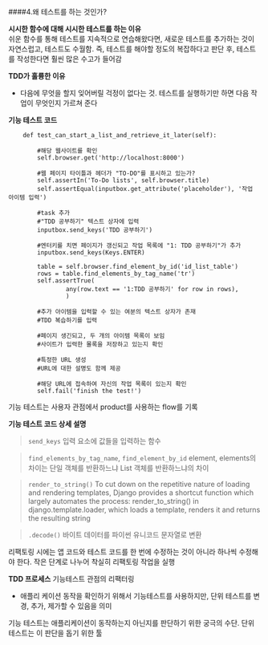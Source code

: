 ####4.왜 테스트를 하는 것인가?

**시시한 함수에 대해 시시한 테스트를 하는 이유**    
쉬운 함수를 통해 테스트를 지속적으로 연습해왔다면, 새로운 테스트를 추가하는 것이 자연스럽고, 테스트도 수월함.
즉, 테스트를 해야할 정도의 복잡하다고 판단 후, 테스트를 작성한다면 훨씬 많은 수고가 들어감 

**TDD가 훌륭한 이유**
- 다음에 무엇을 할지 잊어버릴 걱정이 없다는 것. 테스트를 실행하기만 하면 다음 작업이 무엇인지 가르쳐 준다 

**기능 테스트 코드**
```
    def test_can_start_a_list_and_retrieve_it_later(self):
        
        #해당 웹사이트를 확인 
        self.browser.get('http://localhost:8000')

        #웹 페이지 타이틀과 헤더가 "TO-DO"를 표시하고 있는가?
        self.assertIn('To-Do lists', self.browser.title)
        self.assertEqual(inputbox.get_attribute('placeholder'), '작업 아이템 입력')

        #task 추가 
        #"TDD 공부하기" 텍스트 상자에 입력 
        inputbox.send_keys('TDD 공부하기')

        #엔터키를 치면 페이지가 갱신되고 작업 목록에 "1: TDD 공부하기"가 추가
        inputbox.send_keys(Keys.ENTER)

        table = self.browser.find_element_by_id('id_list_table')
        rows = table.find_elements_by_tag_name('tr')
        self.assertTrue(
                any(row.text == '1:TDD 공부하기' for row in rows),
                )

        #추가 아이템을 입력할 수 있는 여분의 텍스트 상자가 존재 
        #TDD 복습하기를 입력

        #페이지 생긴되고, 두 개의 아이템 목록이 보임
        #사이트가 입력한 몰록을 저장하고 있는지 확인 

        #특정한 URL 생성
        #URL에 대한 설명도 함께 제공 

        #해당 URL에 접속하여 자신의 작업 목록이 있는지 확인 
        self.fail('finish the test!')

```

기능 테스트는 사용자 관점에서 product를 사용하는 flow를 기록

**기능 테스트 코드 상세 설명** 
> `send_keys` 
> 입력 요소에 값들을 입력하는 함수

> `find_elements_by_tag_name`, `find_element_by_id` 
> element, elements의 차이는 단일 객체를 반환하느냐 List 객체를 반환하느냐의 차이 

> `render_to_string()` 
> To cut down on the repetitive nature of loading and rendering templates, Django provides a shortcut function which largely automates the process: render_to_string() in django.template.loader, which loads a template, renders it and returns the resulting string

>`.decode()`
> 바이트 데이터를 파이썬 유니코드 문자열로 변환 

리팩토링 시에는 앱 코드와 테스트 코드를 한 번에 수정하는 것이 아니라 하나씩 수정해야 한다. 
작은 단계로 나누어 착실히 리팩토링 작업을 실행 

**TDD 프로세스**
기능테스트 관점의 리팩터링
- 애플리 케이션 동작을 확인하기 위해서 기능테스트를 사용하지만, 단위 테스트를 변경, 추가, 제가할 수 있음을 의미

기능 테스트는 애플리케이션이 동작하는지 아닌지를 판단하기 위한 궁극의 수단.
단위 테스트는 이 판단을 돕기 위한 툴 
